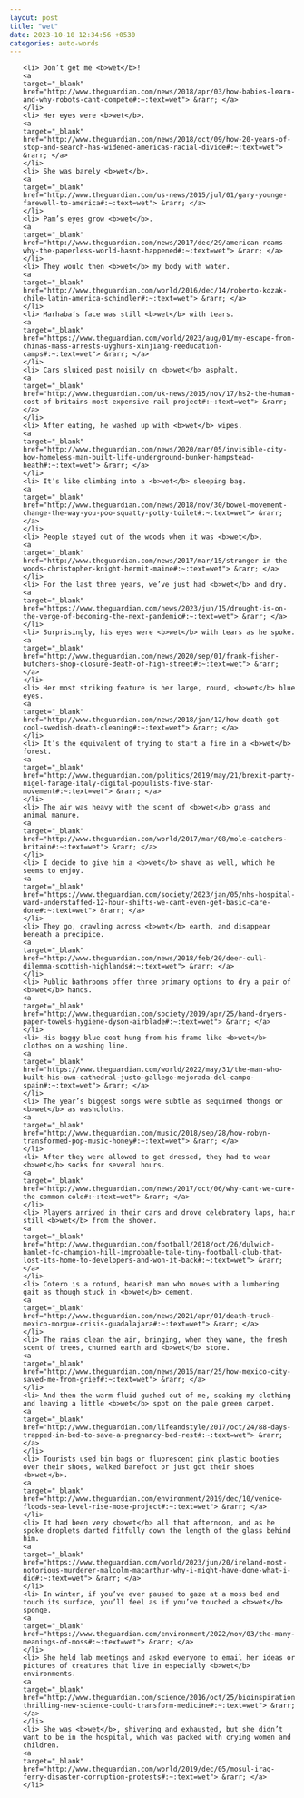 ```yaml
---
layout: post
title: "wet"
date: 2023-10-10 12:34:56 +0530
categories: auto-words
---
```

<ol>

    <li> Don’t get me <b>wet</b>!
    <a 
    target="_blank" 
    href="http://www.theguardian.com/news/2018/apr/03/how-babies-learn-and-why-robots-cant-compete#:~:text=wet"> &rarr; </a>
    </li>
    <li> Her eyes were <b>wet</b>.
    <a 
    target="_blank" 
    href="http://www.theguardian.com/news/2018/oct/09/how-20-years-of-stop-and-search-has-widened-americas-racial-divide#:~:text=wet"> &rarr; </a>
    </li>
    <li> She was barely <b>wet</b>.
    <a 
    target="_blank" 
    href="http://www.theguardian.com/us-news/2015/jul/01/gary-younge-farewell-to-america#:~:text=wet"> &rarr; </a>
    </li>
    <li> Pam’s eyes grow <b>wet</b>.
    <a 
    target="_blank" 
    href="http://www.theguardian.com/news/2017/dec/29/american-reams-why-the-paperless-world-hasnt-happened#:~:text=wet"> &rarr; </a>
    </li>
    <li> They would then <b>wet</b> my body with water.
    <a 
    target="_blank" 
    href="http://www.theguardian.com/world/2016/dec/14/roberto-kozak-chile-latin-america-schindler#:~:text=wet"> &rarr; </a>
    </li>
    <li> Marhaba’s face was still <b>wet</b> with tears.
    <a 
    target="_blank" 
    href="https://www.theguardian.com/world/2023/aug/01/my-escape-from-chinas-mass-arrests-uyghurs-xinjiang-reeducation-camps#:~:text=wet"> &rarr; </a>
    </li>
    <li> Cars sluiced past noisily on <b>wet</b> asphalt.
    <a 
    target="_blank" 
    href="http://www.theguardian.com/uk-news/2015/nov/17/hs2-the-human-cost-of-britains-most-expensive-rail-project#:~:text=wet"> &rarr; </a>
    </li>
    <li> After eating, he washed up with <b>wet</b> wipes.
    <a 
    target="_blank" 
    href="http://www.theguardian.com/news/2020/mar/05/invisible-city-how-homeless-man-built-life-underground-bunker-hampstead-heath#:~:text=wet"> &rarr; </a>
    </li>
    <li> It’s like climbing into a <b>wet</b> sleeping bag.
    <a 
    target="_blank" 
    href="http://www.theguardian.com/news/2018/nov/30/bowel-movement-change-the-way-you-poo-squatty-potty-toilet#:~:text=wet"> &rarr; </a>
    </li>
    <li> People stayed out of the woods when it was <b>wet</b>.
    <a 
    target="_blank" 
    href="http://www.theguardian.com/news/2017/mar/15/stranger-in-the-woods-christopher-knight-hermit-maine#:~:text=wet"> &rarr; </a>
    </li>
    <li> For the last three years, we’ve just had <b>wet</b> and dry.
    <a 
    target="_blank" 
    href="https://www.theguardian.com/news/2023/jun/15/drought-is-on-the-verge-of-becoming-the-next-pandemic#:~:text=wet"> &rarr; </a>
    </li>
    <li> Surprisingly, his eyes were <b>wet</b> with tears as he spoke.
    <a 
    target="_blank" 
    href="http://www.theguardian.com/news/2020/sep/01/frank-fisher-butchers-shop-closure-death-of-high-street#:~:text=wet"> &rarr; </a>
    </li>
    <li> Her most striking feature is her large, round, <b>wet</b> blue eyes.
    <a 
    target="_blank" 
    href="http://www.theguardian.com/news/2018/jan/12/how-death-got-cool-swedish-death-cleaning#:~:text=wet"> &rarr; </a>
    </li>
    <li> It’s the equivalent of trying to start a fire in a <b>wet</b> forest.
    <a 
    target="_blank" 
    href="http://www.theguardian.com/politics/2019/may/21/brexit-party-nigel-farage-italy-digital-populists-five-star-movement#:~:text=wet"> &rarr; </a>
    </li>
    <li> The air was heavy with the scent of <b>wet</b> grass and animal manure.
    <a 
    target="_blank" 
    href="http://www.theguardian.com/world/2017/mar/08/mole-catchers-britain#:~:text=wet"> &rarr; </a>
    </li>
    <li> I decide to give him a <b>wet</b> shave as well, which he seems to enjoy.
    <a 
    target="_blank" 
    href="https://www.theguardian.com/society/2023/jan/05/nhs-hospital-ward-understaffed-12-hour-shifts-we-cant-even-get-basic-care-done#:~:text=wet"> &rarr; </a>
    </li>
    <li> They go, crawling across <b>wet</b> earth, and disappear beneath a precipice.
    <a 
    target="_blank" 
    href="http://www.theguardian.com/news/2018/feb/20/deer-cull-dilemma-scottish-highlands#:~:text=wet"> &rarr; </a>
    </li>
    <li> Public bathrooms offer three primary options to dry a pair of <b>wet</b> hands.
    <a 
    target="_blank" 
    href="http://www.theguardian.com/society/2019/apr/25/hand-dryers-paper-towels-hygiene-dyson-airblade#:~:text=wet"> &rarr; </a>
    </li>
    <li> His baggy blue coat hung from his frame like <b>wet</b> clothes on a washing line.
    <a 
    target="_blank" 
    href="https://www.theguardian.com/world/2022/may/31/the-man-who-built-his-own-cathedral-justo-gallego-mejorada-del-campo-spain#:~:text=wet"> &rarr; </a>
    </li>
    <li> The year’s biggest songs were subtle as sequinned thongs or <b>wet</b> as washcloths.
    <a 
    target="_blank" 
    href="http://www.theguardian.com/music/2018/sep/28/how-robyn-transformed-pop-music-honey#:~:text=wet"> &rarr; </a>
    </li>
    <li> After they were allowed to get dressed, they had to wear <b>wet</b> socks for several hours.
    <a 
    target="_blank" 
    href="http://www.theguardian.com/news/2017/oct/06/why-cant-we-cure-the-common-cold#:~:text=wet"> &rarr; </a>
    </li>
    <li> Players arrived in their cars and drove celebratory laps, hair still <b>wet</b> from the shower.
    <a 
    target="_blank" 
    href="http://www.theguardian.com/football/2018/oct/26/dulwich-hamlet-fc-champion-hill-improbable-tale-tiny-football-club-that-lost-its-home-to-developers-and-won-it-back#:~:text=wet"> &rarr; </a>
    </li>
    <li> Cotero is a rotund, bearish man who moves with a lumbering gait as though stuck in <b>wet</b> cement.
    <a 
    target="_blank" 
    href="http://www.theguardian.com/news/2021/apr/01/death-truck-mexico-morgue-crisis-guadalajara#:~:text=wet"> &rarr; </a>
    </li>
    <li> The rains clean the air, bringing, when they wane, the fresh scent of trees, churned earth and <b>wet</b> stone.
    <a 
    target="_blank" 
    href="http://www.theguardian.com/news/2015/mar/25/how-mexico-city-saved-me-from-grief#:~:text=wet"> &rarr; </a>
    </li>
    <li> And then the warm fluid gushed out of me, soaking my clothing and leaving a little <b>wet</b> spot on the pale green carpet.
    <a 
    target="_blank" 
    href="http://www.theguardian.com/lifeandstyle/2017/oct/24/88-days-trapped-in-bed-to-save-a-pregnancy-bed-rest#:~:text=wet"> &rarr; </a>
    </li>
    <li> Tourists used bin bags or fluorescent pink plastic booties over their shoes, walked barefoot or just got their shoes <b>wet</b>.
    <a 
    target="_blank" 
    href="http://www.theguardian.com/environment/2019/dec/10/venice-floods-sea-level-rise-mose-project#:~:text=wet"> &rarr; </a>
    </li>
    <li> It had been very <b>wet</b> all that afternoon, and as he spoke droplets darted fitfully down the length of the glass behind him.
    <a 
    target="_blank" 
    href="https://www.theguardian.com/world/2023/jun/20/ireland-most-notorious-murderer-malcolm-macarthur-why-i-might-have-done-what-i-did#:~:text=wet"> &rarr; </a>
    </li>
    <li> In winter, if you’ve ever paused to gaze at a moss bed and touch its surface, you’ll feel as if you’ve touched a <b>wet</b> sponge.
    <a 
    target="_blank" 
    href="https://www.theguardian.com/environment/2022/nov/03/the-many-meanings-of-moss#:~:text=wet"> &rarr; </a>
    </li>
    <li> She held lab meetings and asked everyone to email her ideas or pictures of creatures that live in especially <b>wet</b> environments.
    <a 
    target="_blank" 
    href="http://www.theguardian.com/science/2016/oct/25/bioinspiration-thrilling-new-science-could-transform-medicine#:~:text=wet"> &rarr; </a>
    </li>
    <li> She was <b>wet</b>, shivering and exhausted, but she didn’t want to be in the hospital, which was packed with crying women and children.
    <a 
    target="_blank" 
    href="http://www.theguardian.com/world/2019/dec/05/mosul-iraq-ferry-disaster-corruption-protests#:~:text=wet"> &rarr; </a>
    </li>